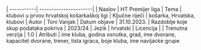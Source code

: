 



| -----------| ----------------------|
| Naslov                               | HT Premijer liga
| Tema                                 | klubovi u prvov hrvatskoj košarkaškoj ligi
| Ključne riječi                       | košarka, Hrvatska, klubovi
| Autor                                | Toni Vanjak
| Datum objave                         | 31.10.2023.
| Razdoblje koje skup podataka pokriva | 2023/24
| Jezik                                | hrvatski
| Licencija                            |
| Trenutna verzija                     | 1.0
| Atributi                             | ime kluba, godina osnutka, grad, ime dvorane, kapacitet dvorane, trener, lista igraca, boje kluba, ime navijacke grupe
